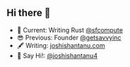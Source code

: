 ## Hi there 👋

<!--
**joshi4/joshi4** is a ✨ _special_ ✨ repository because its `README.md` (this file) appears on your GitHub profile.

Here are some ideas to get you started:

- 🔭 I’m currently working on ...
- 🌱 I’m currently learning ...
- 👯 I’m looking to collaborate on ...
- 🤔 I’m looking for help with ...
- 💬 Ask me about ...
- 📫 How to reach me: ...
- 😄 Pronouns: ...
- ⚡ Fun fact: ...
-->

- 🌉 Current: Writing Rust [@sfcompute](https://github.com/sfcompute)
- 😎 Previous: Founder [@getsavvyinc](https://github.com/getsavvyinc/savvy-cli)
- 🖋️ Writing: [joshishantanu.com](https://joshishantanu.com)
- 💬 Say Hi!: [@joshishantanu4](https://x.com/joshishantanu4)
